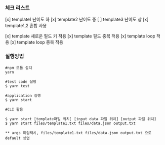 ### 체크 리스트

[x] template1 난이도 하
[x] template2 난이도 중
[ ] template3 난이도 상
[x] template1,2 혼합 사용

[x] template 새로운 필드 키 적용
[x] template 필드 중복 적용
[x] template loop 적용
[x] template loop 중복 적용

### 실행방법

```
#npm 모듈 설치
yarn

#test code 실행
$ yarn test

#application 실행
$ yarn start

#CLI 활용

$ yarn start [template파일 위치] [input data 파일 위치] [output 파일 위치]
$ yarn start files/template1.txt files/data.json output.txt

** args 미입력시, files/template1.txt files/data.json output.txt 으로 default 셋업
```
